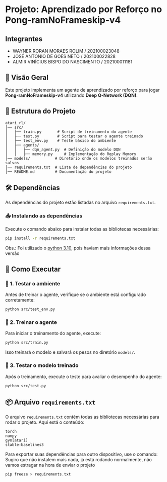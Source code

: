# Projeto: Aprendizado por Reforço no Pong-ramNoFrameskip-v4

## Integrantes
- WAYNER RORAN MORAES ROLIM / 202100023048
- JOSÉ ANTONIO DE GOES NETO / 202100022828
- ALMIR VINÍCIUS BISPO DO NASCIMENTO / 202100011181

## 📌 Visão Geral
Este projeto implementa um agente de aprendizado por reforço para jogar **Pong-ramNoFrameskip-v4** utilizando **Deep Q-Network (DQN)**.

## 📂 Estrutura do Projeto
```
atari_rl/
│── src/
│   ├── train.py       # Script de treinamento do agente
│   ├── test.py        # Script para testar o agente treinado
│   ├── test_env.py    # Teste básico do ambiente
│   ├── agents/
│   │   ├── dqn_agent.py  # Definição do modelo DQN
│   │   ├── memory.py     # Implementação do Replay Memory
│── models/           # Diretório onde os modelos treinados serão salvos
│── requirements.txt  # Lista de dependências do projeto
│── README.md         # Documentação do projeto
```

## 🛠️ Dependências
As dependências do projeto estão listadas no arquivo `requirements.txt`.

### 📥 Instalando as dependências
Execute o comando abaixo para instalar todas as bibliotecas necessárias:
```sh
pip install -r requirements.txt
```
Obs.: Foi utilizado o [python 3.10](https://www.python.org/downloads/release/python-3100/), pois haviam mais informações dessa versão


## 🚀 Como Executar

### 🔹 1. Testar o ambiente
Antes de treinar o agente, verifique se o ambiente está configurado corretamente:
```sh
python src/test_env.py
```

### 🔹 2. Treinar o agente
Para iniciar o treinamento do agente, execute:
```sh
python src/train.py
```
Isso treinará o modelo e salvará os pesos no diretório `models/`.

### 🔹 3. Testar o modelo treinado
Após o treinamento, execute o teste para avaliar o desempenho do agente:
```sh
python src/test.py
```

## 📦 Arquivo `requirements.txt`
O arquivo `requirements.txt` contém todas as bibliotecas necessárias para rodar o projeto. Aqui está o conteúdo:
```
torch
numpy
gym[atari]
stable-baselines3
```

Para exportar suas dependências para outro dispositivo, use o comando:
Sugiro que não instalem mais nada, já está rodando normalmente, não vamos estragar na hora de enviar o projeto
```sh
pip freeze > requirements.txt
```

